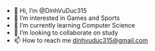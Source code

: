 - 👋 Hi, I’m @DinhVuDuc315
- 👀 I’m interested in Games and Sports
- 🌱 I’m currently learning Computer Science
- 💞️ I’m looking to collaborate on study
- 📫 How to reach me dinhvuduc315@gmail.com

<!---
DinhVuDuc315/DinhVuDuc315 is a ✨ special ✨ repository because its `README.md` (this file) appears on your GitHub profile.
You can click the Preview link to take a look at your changes.
--->
